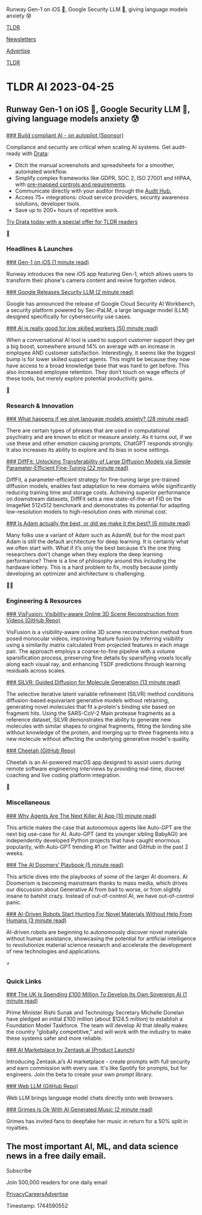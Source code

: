 Runway Gen-1 on iOS 📱, Google Security LLM 🔐, giving language models anxiety 😰

[TLDR](/)

[Newsletters](/newsletters)

[Advertise](https://advertise.tldr.tech/)

[TLDR](/)

# TLDR AI 2023-04-25

## Runway Gen-1 on iOS 📱, Google Security LLM 🔐, giving language models anxiety 😰

### 

[### Build compliant AI - on autopilot (Sponsor)](https://drata.com/partner/tldr?utm_source=tldr&amp;utm_medium=newsletter&amp;utm_campaign=DR_capture_tldr_all_ros_NA&amp;utm_content=request_a_demo&amp;utm_term=text)

Compliance and security are critical when scaling AI systems. Get audit-ready with [Drata](https://drata.com/partner/tldr?utm_source=tldr&utm_medium=newsletter&utm_campaign=DR_capture_tldr_all_ros_NA&utm_content=request_a_demo&utm_term=text):

* Ditch the manual screenshots and spreadsheets for a smoother, automated workflow.
* Simplify complex frameworks like GDPR, SOC 2, ISO 27001 and HIPAA, with [pre-mapped controls and requirements](https://drata.com/partner/tldr?utm_source=tldr&utm_medium=newsletter&utm_campaign=DR_capture_tldr_all_ros_NA&utm_content=request_a_demo&utm_term=text).
* Communicate directly with your auditor through the [Audit Hub.](https://drata.com/partner/tldr?utm_source=tldr&utm_medium=newsletter&utm_campaign=DR_capture_tldr_all_ros_NA&utm_content=request_a_demo&utm_term=text)
* Access 75+ integrations: cloud service providers, security awareness solutions, developer tools.
* Save up to 200+ hours of repetitive work.

[Try Drata today with a special offer for TLDR readers](https://drata.com/partner/tldr?utm_source=tldr&utm_medium=newsletter&utm_campaign=DR_capture_tldr_all_ros_NA&utm_content=request_a_demo&utm_term=text)

🚀

### Headlines & Launches

[### Gen-1 on iOS (1 minute read)](https://runwayml.com/?utm_source=tldrai)

Runway introduces the new iOS app featuring Gen-1, which allows users to transform their phone's camera content and revive forgotten videos.

[### Google Releases Security LLM (2 minute read)](https://venturebeat.com/security/google-releases-security-llm-at-rsac-to-rival-microsofts-gpt-4-based-copilot/?utm_source=tldrai)

Google has announced the release of Google Cloud Security AI Workbench, a security platform powered by Sec-PaLM, a large language model (LLM) designed specifically for cybersecurity use cases.

[### AI is really good for low skilled workers (50 minute read)](https://www.nber.org/papers/w31161?utm_source=tldrai)

When a conversational AI tool is used to support customer support they get a big boost, somewhere around 14% on average with an increase in employee AND customer satisfaction. Interestingly, it seems like the biggest bump is for lower skilled support agents. This might be because they now have access to a broad knowledge base that was hard to get before. This also increased employee retention. They don’t touch on wage effects of these tools, but merely explore potential productivity gains.

🧠

### Research & Innovation

[### What happens if we give language models anxiety? (28 minute read)](https://arxiv.org/abs/2304.11111?utm_source=tldrai)

There are certain types of phrases that are used in computational psychiatry and are known to elicit or measure anxiety. As it turns out, if we use these and other emotion causing prompts, ChatGPT responds strongly. It also increases its ability to explore and its bias in some settings.

[### DiffFit: Unlocking Transferability of Large Diffusion Models via Simple Parameter-Efficient Fine-Tuning (22 minute read)](https://arxiv.org/abs/2304.06648?utm_source=tldrai)

DiffFit, a parameter-efficient strategy for fine-tuning large pre-trained diffusion models, enables fast adaptation to new domains while significantly reducing training time and storage costs. Achieving superior performance on downstream datasets, DiffFit sets a new state-of-the-art FID on the ImageNet 512x512 benchmark and demonstrates its potential for adapting low-resolution models to high-resolution ones with minimal cost.

[### Is Adam actually the best, or did we make it the best? (6 minute read)](https://parameterfree.com/2020/12/06/neural-network-maybe-evolved-to-make-adam-the-best-optimizer/?utm_source=tldrai)

Many folks use a variant of Adam such as AdamW, but for the most part Adam is still the default architecture for deep learning. It is certainly what we often start with. What if it’s only the best because it’s the one thing researchers don’t change when they explore the deep learning performance? There is a line of philosophy around this including the hardware lottery. This is a hard problem to fix, mostly because jointly developing an optimizer and architecture is challenging.

👨‍💻

### Engineering & Resources

[### VisFusion: Visibility-aware Online 3D Scene Reconstruction from Videos (GitHub Repo)](https://github.com/huiyu-gao/VisFusion?utm_source=tldrai)

VisFusion is a visibility-aware online 3D scene reconstruction method from posed monocular videos, improving feature fusion by inferring visibility using a similarity matrix calculated from projected features in each image pair. The approach employs a coarse-to-fine pipeline with a volume sparsification process, preserving fine details by sparsifying voxels locally along each visual ray, and enhancing TSDF predictions through learning residuals across scales.

[### SILVR: Guided Diffusion for Molecule Generation (13 minute read)](https://arxiv.org/abs/2304.10905?utm_source=tldrai)

The selective iterative latent variable refinement (SILVR) method conditions diffusion-based equivariant generative models without retraining, generating novel molecules that fit a protein's binding site based on fragment hits. Using the SARS-CoV-2 Main protease fragments as a reference dataset, SILVR demonstrates the ability to generate new molecules with similar shapes to original fragments, fitting the binding site without knowledge of the protein, and merging up to three fragments into a new molecule without affecting the underlying generative model's quality.

[### Cheetah (GitHub Repo)](https://github.com/leetcode-mafia/cheetah?utm_source=tldrai)

Cheetah is an AI-powered macOS app designed to assist users during remote software engineering interviews by providing real-time, discreet coaching and live coding platform integration.

🎁

### Miscellaneous

[### Why Agents Are The Next Killer AI App (10 minute read)](https://www.latent.space/p/agents?utm_source=tldrai)

This article makes the case that autonomous agents like Auto-GPT are the next big use-case for AI. Auto-GPT (and its younger sibling BabyAGI) are independently developed Python projects that have caught enormous popularity, with Auto-GPT trending #1 on Twitter and GitHub in the past 2 weeks.

[### The AI Doomers’ Playbook (5 minute read)](https://www.techdirt.com/2023/04/14/the-ai-doomers-playbook/?utm_source=tldrai)

This article dives into the playbooks of some of the larger AI doomers. AI Doomerism is becoming mainstream thanks to mass media, which drives our discussion about Generative AI from bad to worse, or from slightly insane to batshit crazy. Instead of out-of-control AI, we have out-of-control panic.

[### AI-Driven Robots Start Hunting For Novel Materials Without Help From Humans (3 minute read)](https://www.science.org/content/article/ai-driven-robots-start-hunting-novel-materials-without-help-humans?utm_source=tldrai)

AI-driven robots are beginning to autonomously discover novel materials without human assistance, showcasing the potential for artificial intelligence to revolutionize material science research and accelerate the development of new technologies and applications.

⚡️

### Quick Links

[### The UK Is Spending £100 Million To Develop Its Own Sovereign AI (1 minute read)](https://www.engadget.com/the-uk-is-creating-a-100-million-ai-taskforce-143507868.html?src=rss?utm_source=tldrai)

Prime Minister Rishi Sunak and Technology Secretary Michelle Donelan have pledged an initial £100 million (about $124.5 million) to establish a Foundation Model Taskforce. The team will develop AI that ideally makes the country "globally competitive," and will work with the industry to make these systems safer and more reliable.

[### AI Marketplace by Zentask.ai (Product Launch)](https://www.producthunt.com/posts/ai-marketplace-by-zentask-ai?utm_source=tldrai)

Introducing Zentask.ai’s AI marketplace - create prompts with full security and earn commission with every use. It's like Spotify for prompts, but for engineers. Join the beta to create your own prompt library.

[### Web LLM (GitHub Repo)](https://github.com/mlc-ai/web-llm?utm_source=tldrai)

Web LLM brings language model chats directly onto web browsers.

[### Grimes Is Ok With AI Generated Music (2 minute read)](https://www.forbes.com/sites/martineparis/2023/04/24/grimes-tells-fans-to-deepfake-drake-her-welcomes-collaboration-with-ai/?sh=3b6c953e15c0?utm_source=tldrai)

Grimes has invited fans to deepfake her music in return for a 50% split in royalties.

## The most important AI, ML, and data science news in a free daily email.

Subscribe

Join 500,000 readers for one daily email

[Privacy](/privacy)[Careers](https://jobs.ashbyhq.com/tldr.tech)[Advertise](/ai/advertise)

Timestamp: 1744590552